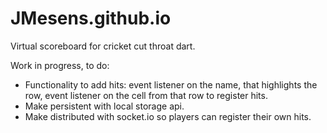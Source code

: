 JMesens.github.io
=================

Virtual scoreboard for cricket cut throat dart. 


<p>Work in progress, to do:</p>
<ul>
    <li>Functionality to add hits: event listener on the name, that highlights the row, event listener on the cell from that row to register hits.</li>
    <li>Make persistent with local storage api.</li>
    <li>Make distributed with socket.io so players can register their own hits.</li>
</ul>
